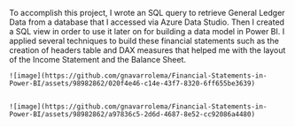 To accomplish this project, I wrote an SQL query to retrieve General Ledger Data from a database that I accessed via Azure Data Studio. Then I created a SQL view in order to use it later on for building a data model in Power BI. I applied several techniques to build these financial statements such as the creation of headers table and DAX measures that helped me with the layout of the Income Statement and the Balance Sheet.


    ![image](https://github.com/gnavarrolema/Financial-Statements-in-Power-BI/assets/98982862/020f4e46-c14e-43f7-8320-6ff655be3639)


    ![image](https://github.com/gnavarrolema/Financial-Statements-in-Power-BI/assets/98982862/a97836c5-2d6d-4687-8e52-cc92086a4480)

